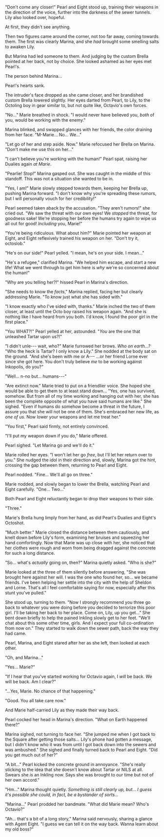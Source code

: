 "Don't come any closer!" Pearl and Eight stood up, training their weapons in the direction of the voice, further into the darkness of the sewer tunnels. Lily also looked over, hopeful.

At first, they didn't see anything.

Then two figures came around the corner, not too far away, coming towards them. The first was clearly Marina, and she *had* brought some smelling salts to awaken Lily.

But Marina had led someone to them. And judging by the custom Brella pointed at her back, not by choice. She looked ashamed as her eyes met Pearl's.

The person behind Marina...

Pearl's hearts sank.

The intruder's face dropped as she came closer, and her brandished custom Brella lowered slightly. Her eyes darted from Pearl, to Lily, to the Octoling boy in gear similar to, but not quite like, Octavio's own forces.

"No..." Marie breathed in shock. "I would never have believed you, *both* of you, would be working with the enemy."

Marina blinked, and swapped glances with her friends, the color draining from her face. "M-Marie... No... We..."

"Let go of her and step aside. Now." Marie refocused her Brella on Marina. "Don't make me use this on her..."

"I can't believe you're working with the human!" Pearl spat, raising her Dualies again *at Marie*.

"Pearlie! Stop!" Marina gasped out. She was caught in the middle of this standoff. This was not a situation she wanted to be in.

"Yes, I am!" Marie slowly stepped towards them, keeping her Brella up, pushing Marina forward. "I don't know why you're spreading these rumors, but I will personally vouch for her credibility!"

Pearl seemed taken aback by the accusation. "They aren't rumors!" she cried out. "We saw the threat with our own eyes! We *stopped* the threat, for goodness sake! We're stopping her before the humans try again to wipe us all out for good! *Including* you, Marie!"

"You're being ridiculous. What about him?" Marie pointed her weapon at Eight, and Eight reflexively trained his weapon on her. "Don't try it, octoslob."

"He's on our side!" Pearl yelled. "I mean, he's on your side. I mean..."

"He's a refugee," clarified Marina. "We helped him escape, and start a new life! What we went through to get him here is *why* we're so concerned about the human!"

"Why are you telling her?!" hissed Pearl in Marina's direction.

"She needs to know the *facts*," Marina replied, facing her but clearly addressing Marie. "To know just what she has sided with."

"I know exactly who I've sided with, thanks." Marie inched the two of them closer, at least until the Octo boy raised his weapon again. "And she is nothing like I have heard from you both. I'd know, I found the poor girl in the first place."

"You WHAT?!" Pearl yelled at her, astounded. "*You* are the one that unleashed Tartar upon us?!"

"I didn't unle--- wait, who?" Marie furrowed her brows. *Who on earth...?* "Who the heck is Tartar? I only know a Lily." She nodded at the body sat on the ground. "And she's been with me or A--- ...or her friend Lorne ever since she got here. You don't truly believe *me* to be working against Inkopolis, do you?"

"Well... n-no but... humans---"

"Are extinct now." Marie tried to put on a friendlier voice. She hoped she would be able to get them to at least stand down... "Yes, one has survived, somehow. But from all of my time working and hanging out with her, she has been the complete opposite of what you have said humans are like." She sighed. "Even if humans do somehow become a threat in the future, I assure you that she will not be one of them. She's embraced her new life, as *one of us*. Now lower your weapons and let me treat her."

"You first," Pearl said firmly, not entirely convinced.

"I'll put my weapon down if you do," Marie offered.

Pearl sighed. "Let Marina go and we'll do it."

Marie rolled her eyes. "I won't let her go *free*, but I'll let her return over to you." She nudged the idol in their direction and, slowly, Marina got the hint, crossing the gap between them, returning to Pearl and Eight.

Pearl nodded. "Fine... We'll all go on three."

Marie nodded, and slowly began to lower the Brella, watching Pearl and Eight carefully. "One... Two..."

Both Pearl and Eight reluctantly began to drop their weapons to their side.

"Three."

Marie's Brella hung limply from her hand, as did Pearl's Dualies and Eight's Octoshot.

"Much better." Marie closed the distance between them cautiously, and knelt down before Lily's form, examining her bruises and squeezing her hand comfortingly. Now that Marie was up close with her, she noticed that her clothes were rough and worn from being dragged against the concrete for such a long distance.

"So... what's *actually* going on, then?" Marina quietly asked. "Who is she?"

Marie looked at the three of them silently before answering, "She was brought here against her will. I was the one who found her, so... we became friends. I've been helping her settle into the city with the help of Sheldon and Lorne. That's all I feel comfortable saying for now, especially after this stunt you've pulled."

She stood up, turning to them. "Now I strongly recommend you three go back to whatever you were doing before you decided to terrorize this poor girl. I'll be taking her back to her place. Come on, Lily, up you get..." She bent down briefly to help the pained Inkling slowly get to her feet. "We'll chat about this some other time, girls. And I expect your full co-ordination from now on." They started to walk down the sewer path, back the way they had came.

Pearl, Marina, and Eight stared after her as she left, then looked at each other.

"Oh, and Marina..."

"Yes... Marie?"

"If I hear that you've started working for Octavio again, I *will* be back. *We* will be back. Am I clear?"

"...Yes, Marie. No chance of that happening."

"Good. You all take care now."

And Marie half-carried Lily as they made their way back.

Pearl cocked her head in Marina's direction. "What on Earth happened there?"

Marina sighed, not turning to face her. "She jumped me when I got back to the Square after getting those salts... Lily's phone had gotten a message, but I didn't know who it was from until I got back down into the sewers and was ambushed." She sighed and finally turned back to Pearl and Eight. "Did you get much out of her?"

"A bit..." Pearl kicked the concrete ground in annoyance. "She's really sticking to the idea that she doesn't know about Tartar or NILS at all. Swears she *is* an Inkling now. Says she was brought to our time but not of her own accord."

"Hm..." Marina thought quietly. *Something is still clearly up, but... I guess it's possible she could, in fact, be a bystander of sorts...*

"Marina..." Pearl prodded her bandmate. "What did Marie mean? Who's Octavio?"

"Ah... that's a bit of a long story," Marina said nervously, sharing a glance with Agent Eight. "I guess we can tell it on the way back. Wanna learn about my old boss?"